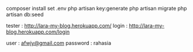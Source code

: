 composer install
set .env
php artisan key:generate
php artisan migrate
php artisan db:seed

tester : http://lara-my-blog.herokuapp.com/
login : http://lara-my-blog.herokuapp.com/login 

user : afwjy@gmail.com
password : rahasia